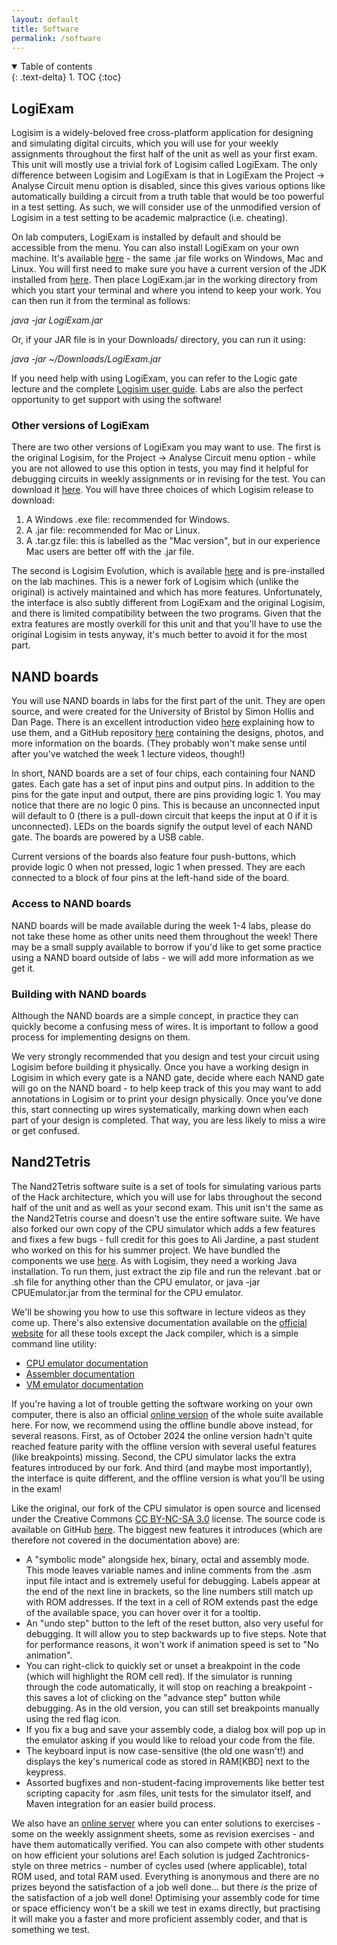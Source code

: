 ```yaml
---
layout: default
title: Software
permalink: /software
---
```


<details open markdown="block">
<summary>
Table of contents
</summary>
{: .text-delta}
1. TOC
{:toc}
</details>

## LogiExam

Logisim is a widely-beloved free cross-platform application for designing and simulating digital circuits, which you will use for your weekly assignments throughout the first half of the unit as well as your first exam. This unit will mostly use a trivial fork of Logisim called LogiExam. The only difference between Logisim and LogiExam is that in LogiExam the Project -> Analyse Circuit menu option is disabled, since this gives various options like automatically building a circuit from a truth table that would be too powerful in a test setting. As such, we will consider use of the unmodified version of Logisim in a test setting to be academic malpractice (i.e. cheating).

On lab computers, LogiExam is installed by default and should be accessible from the menu. You can also install LogiExam on your own machine. It's available [here](../exam_files/LogiExam.jar) - the same .jar file works on Windows, Mac and Linux. You will first need to make sure you have a current version of the JDK installed from [here](https://www.oracle.com/uk/java/technologies/downloads/#jdk21-windows). Then place LogiExam.jar in the working directory from which you start your terminal and where you intend to keep your work. You can then run it from the terminal as follows:

_java -jar LogiExam.jar_

Or, if your JAR file is in your Downloads/ directory, you can run it using:

_java -jar ~/Downloads/LogiExam.jar_

If you need help with using LogiExam, you can refer to the Logic gate lecture and the complete [Logisim user guide](http://www.cburch.com/logisim/docs/2.3.0/guide/index.html). Labs are also the perfect opportunity to get support with using the software!

### Other versions of LogiExam

There are two other versions of LogiExam you may want to use. The first is the original Logisim, for the Project -> Analyse Circuit menu option - while you are not allowed to use this option in tests, you may find it helpful for debugging circuits in weekly assignments or in revising for the test. You can download it [here](https://sourceforge.net/projects/circuit/files/2.7.x/2.7.1/). You will have three choices of which Logisim release to download:

1. A Windows .exe file: recommended for Windows.
1. A .jar file: recommended for Mac or Linux.
1. A .tar.gz file: this is labelled as the "Mac version", but in our experience Mac users are better off with the .jar file.

The second is Logisim Evolution, which is available [here](https://github.com/logisim-evolution/logisim-evolution) and is pre-installed on the lab machines. This is a newer fork of Logisim which (unlike the original) is actively maintained and which has more features. Unfortunately, the interface is also subtly different from LogiExam and the original Logisim, and there is limited compatibility between the two programs. Given that the extra features are mostly overkill for this unit and that you'll have to use the original Logisim in tests anyway, it's much better to avoid it for the most part.

## NAND boards

You will use NAND boards in labs for the first part of the unit. They are open source, and were created for the University of Bristol by Simon Hollis and Dan Page. There is an excellent introduction video [here](https://www.youtube.com/watch?v=DJDXp7yXp-w) explaining how to use them, and a GitHub repository [here](https://github.com/danpage/nandboard) containing the designs, photos, and more information on the boards. (They probably won't make sense until after you've watched the week 1 lecture videos, though!)

In short, NAND boards are a set of four chips, each containing four NAND gates. Each gate has a set of input pins and output pins. In addition to the pins for the gate input and output, there are pins providing logic 1. You may notice that there are no logic 0 pins. This is because an unconnected input will default to 0 (there is a pull-down circuit that keeps the input at 0 if it is unconnected). LEDs on the boards signify the output level of each NAND gate. The boards are powered by a USB cable.

Current versions of the boards also feature four push-buttons, which provide logic 0 when not pressed, logic 1 when pressed. They are each connected to a block of four pins at the left-hand side of the board.

### Access to NAND boards

NAND boards will be made available during the week 1-4 labs, please do not take these home as other units need them throughout the week! There may be a small supply available to borrow if you'd like to get some practice using a NAND board outside of labs - we will add more information as we get it.
 
### Building with NAND boards

Although the NAND boards are a simple concept, in practice they can quickly become a confusing mess of wires. It is important to follow a good process for implementing designs on them.

We very strongly recommended that you design and test your circuit using Logisim before building it physically. Once you have a working design in Logisim in which every gate is a NAND gate, decide where each NAND gate will go on the NAND board - to help keep track of this you may want to add annotations in Logisim or to print your design physically. Once you've done this, start connecting up wires systematically, marking down when each part of your design is completed. That way, you are less likely to miss a wire or get confused.

## Nand2Tetris

The Nand2Tetris software suite is a set of tools for simulating various parts of the Hack architecture, which you will use for labs throughout the second half of the unit and as well as your second exam. This unit isn't the same as the Nand2Tetris course and doesn't use the entire software suite. We have also forked our own copy of the CPU simulator which adds a few features and fixes a few bugs - full credit for this goes to Ali Jardine, a past student who worked on this for his summer project. We have bundled the components we use [here](nand2tetris.zip). As with Logisim, they need a working Java installation. To run them, just extract the zip file and run the relevant .bat or .sh file for anything other than the CPU emulator, or java -jar CPUEmulator.jar from the terminal for the CPU emulator. 

We'll be showing you how to use this software in lecture videos as they come up. There's also extensive documentation available on the [official website](https://www.nand2tetris.org/software) for all these tools except the Jack compiler, which is a simple command line utility:

* [CPU emulator documentation](https://www.nand2tetris.org/_files/ugd/44046b_f63aba2611944e82974c9c5d5a3821fe.pdf)
* [Assembler documentation](https://www.nand2tetris.org/_files/ugd/44046b_759f4f811ad14e12ac45bc60dd679fa3.pdf)
* [VM emulator documentation](https://www.nand2tetris.org/_files/ugd/44046b_b74d071ee4b74279b211acede232ced9.pdf)

If you're having a lot of trouble getting the software working on your own computer, there is also an official [online version](https://nand2tetris.github.io/web-ide/asm) of the whole suite available here. For now, we recommend using the offline bundle above instead, for several reasons. First, as of October 2024 the online version hadn't quite reached feature parity with the offline version with several useful features (like breakpoints) missing. Second, the CPU simulator lacks the extra features introduced by our fork. And third (and maybe most importantly), the interface is quite different, and the offline version is what you'll be using in the exam!

Like the original, our fork of the CPU simulator is open source and licensed under the Creative Commons [CC BY-NC-SA 3.0](https://creativecommons.org/licenses/by-nc-sa/3.0/) license. The source code is available on GitHub [here](https://github.com/SecretsAndLies/nand2tetris-bolt/). The biggest new features it introduces (which are therefore not covered in the documentation above) are:

* A "symbolic mode" alongside hex, binary, octal and assembly mode. This mode leaves variable names and inline comments from the .asm input file intact and is extremely useful for debugging. Labels appear at the end of the next line in brackets, so the line numbers still match up with ROM addresses. If the text in a cell of ROM extends past the edge of the available space, you can hover over it for a tooltip.
* An "undo step" button to the left of the reset button, also very useful for debugging. It will allow you to step backwards up to five steps. Note that for performance reasons, it won't work if animation speed is set to "No animation".
* You can right-click to quickly set or unset a breakpoint in the code (which will highlight the ROM cell red). If the simulator is running through the code automatically, it will stop on reaching a breakpoint - this saves a lot of clicking on the "advance step" button while debugging. As in the old version, you can still set breakpoints manually using the red flag icon.
* If you fix a bug and save your assembly code, a dialog box will pop up in the emulator asking if you would like to reload your code from the file.
* The keyboard input is now case-sensitive (the old one wasn't!) and displays the key's numerical code as stored in RAM[KBD] next to the keypress.
* Assorted bugfixes and non-student-facing improvements like better test scripting capacity for .asm files, unit tests for the simulator itself, and Maven integration for an easier build process.

We also have an [online server](https://codestuff.online/) where you can enter solutions to exercises - some on the weekly assignment sheets, some as revision exercises - and have them automatically verified. You can also compete with other students on how efficient your solutions are! Each solution is judged Zachtronics-style on three metrics - number of cycles used (where applicable), total ROM used, and total RAM used. Everything is anonymous and there are no prizes beyond the satisfaction of a job well done... but there *is* the prize of the satisfaction of a job well done! Optimising your assembly code for time or space efficiency won't be a skill we test in exams directly, but practising it will make you a faster and more proficient assembly coder, and that is something we test.